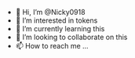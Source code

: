 - 👋 Hi, I’m @Nicky0918
- 👀 I’m interested in tokens
- 🌱 I’m currently learning this
- 💞️ I’m looking to collaborate on this
- 📫 How to reach me ...

<!---
Nicky0918/Nicky0918 is a ✨ special ✨ repository because its `README.md` (this file) appears on your GitHub profile.
You can click the Preview link to take a look at your changes.
--->
